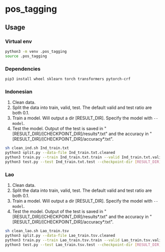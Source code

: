 # pos_tagging

## Usage
### Virtual env
```bash
python3 -m venv .pos_tagging
source .pos_tagging
```

### Dependencies
```bash
pip3 install wheel sklearn torch transformers pytorch-crf
```

### Indonesian
1. Clean data.
2. Split the data into train, valid, test. The default valid and test ratio are both 0.1.
3. Train a model. Will output a dir [RESULT_DIR]. Specify the model with `--model`.
4. Test the model. Output of the test is saved in "[RESULT_DIR]/[CHECKPOINT_DIR]/results*.txt" and the accuracy in "[RESULT_DIR]/[CHECKPOINT_DIR]/accuracy\*.txt".

```bash
sh clean_ind.sh Ind_train.txt
python3 split.py --data-file Ind_train.txt.cleaned
python3 train.py --train Ind_train.txt.train --valid Ind_train.txt.valid --model cahya/bert-base-indonesian-1.5G
python3 test.py --test Ind_train.txt.test --checkpoint-dir [RESULT_DIR]/[CHECKPOINT_DIR]
```

### Lao
1. Clean data.
2. Split the data into train, valid, test. The default valid and test ratio are both 0.1.
3. Train a model. Will output a dir [RESULT_DIR]. Specify the model with `--model`.
4. Test the model. Output of the test is saved in "[RESULT_DIR]/[CHECKPOINT_DIR]/results*.txt" and the accuracy in "[RESULT_DIR]/[CHECKPOINT_DIR]/accuracy\*.txt".

```bash
sh clean_lao.sh Lao_train.tsv
python3 split.py --data-file Lao_train.tsv.cleaned
python3 train.py --train Lao_train.tsv.train --valid Lao_train.tsv.valid --model xlm-roberta-base
python3 test.py --test Lao_train.tsv.test --checkpoint-dir [RESULT_DIR]/[CHECKPOINT_DIR]
```
